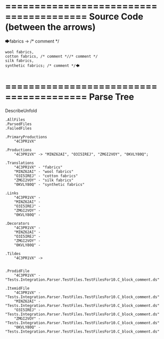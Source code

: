 ========================================
Source Code (between the arrows)
========================================

🡆fabrics -> /* comment */

	wool fabrics,
	cotton fabrics, /* comment *//* comment */
	silk fabrics,
	synthetic fabrics; /* comment */🡄

========================================
Parse Tree
========================================
DescribeUnfold

    .AllFiles
    .ParsedFiles
    .FailedFiles

    .PrimaryProductions
        "4C3PR1VX" 

    .Productions
        "4C3PR1VX" -> "MINZ62AI", "O3I5IREJ", "ZMGI2VOY", "0KVLY80Q";

    .Translations
        "4C3PR1VX" - "fabrics"
        "MINZ62AI" - "wool fabrics"
        "O3I5IREJ" - "cotton fabrics"
        "ZMGI2VOY" - "silk fabrics"
        "0KVLY80Q" - "synthetic fabrics"

    .Links
        "4C3PR1VX" - 
        "MINZ62AI" - 
        "O3I5IREJ" - 
        "ZMGI2VOY" - 
        "0KVLY80Q" - 

    .Decorators
        "4C3PR1VX" - 
        "MINZ62AI" - 
        "O3I5IREJ" - 
        "ZMGI2VOY" - 
        "0KVLY80Q" - 

    .Tildes
        "4C3PR1VX" -> 


    .ProdidFile
        "4C3PR1VX" - "Tests.Integration.Parser.TestFiles.TestFilesFor10.C_block_comment.ds"

    .ItemidFile
        "4C3PR1VX" - "Tests.Integration.Parser.TestFiles.TestFilesFor10.C_block_comment.ds"
        "MINZ62AI" - "Tests.Integration.Parser.TestFiles.TestFilesFor10.C_block_comment.ds"
        "O3I5IREJ" - "Tests.Integration.Parser.TestFiles.TestFilesFor10.C_block_comment.ds"
        "ZMGI2VOY" - "Tests.Integration.Parser.TestFiles.TestFilesFor10.C_block_comment.ds"
        "0KVLY80Q" - "Tests.Integration.Parser.TestFiles.TestFilesFor10.C_block_comment.ds"

